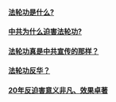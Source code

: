 #### [法轮功是什么?](pages/intro.md)
#### [中共为什么迫害法轮功?](pages/persecution.md)
#### [法轮功真是中共宣传的那样？](pages/ccp-lies.md)
#### [法轮功反华？](pages/china.md)
#### [20年反迫害意义非凡、效果卓著](pages/anti-persecution.md)

